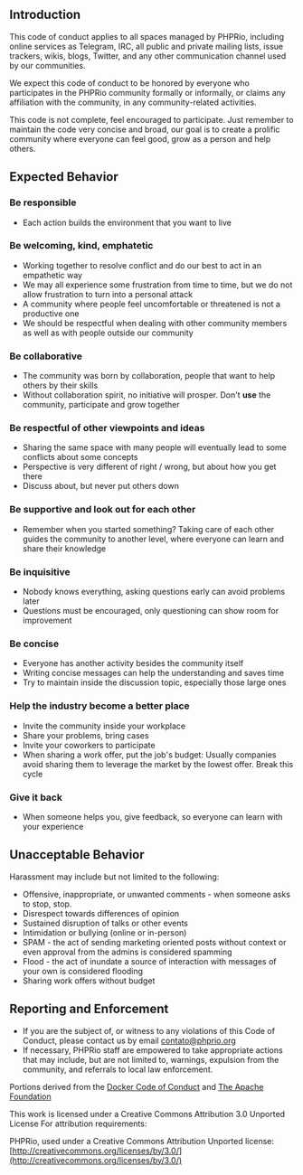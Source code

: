 ## Introduction

This code of conduct applies to all spaces managed by PHPRio, including online services as Telegram, IRC, all public and private mailing lists, issue trackers, wikis, blogs, Twitter, and any other communication channel used by our communities.

We expect this code of conduct to be honored by everyone who participates in the PHPRio community formally or informally, or claims any affiliation with the community, in any community-related activities.

This code is not complete, feel encouraged to participate. Just remember to maintain the code very concise and broad, our goal is to create a prolific community where everyone can feel good, grow as a person and help others.

## Expected Behavior

### Be responsible
- Each action builds the environment that you want to live
### Be welcoming, kind, emphatetic
- Working together to resolve conflict and do our best to act in an empathetic way
- We may all experience some frustration from time to time, but we do not allow frustration to turn into a personal attack
- A community where people feel uncomfortable or threatened is not a productive one
- We should be respectful when dealing with other community members as well as with people outside our community
### Be collaborative
- The community was born by collaboration, people that want to help others by their skills
- Without collaboration spirit, no initiative will prosper. Don't **use** the community, participate and grow together
### Be respectful of other viewpoints and ideas
- Sharing the same space with many people will eventually lead to some conflicts about some concepts
- Perspective is very different of right / wrong, but about how you get there
- Discuss about, but never put others down
### Be supportive and look out for each other
- Remember when you started something? Taking care of each other guides the community to another level,
where everyone can learn and share their knowledge
### Be inquisitive
- Nobody knows everything, asking questions early can avoid problems later
- Questions must be encouraged, only questioning can show room for improvement
### Be concise
- Everyone has another activity besides the community itself
- Writing concise messages can help the understanding and saves time
- Try to maintain inside the discussion topic, especially those large ones
### Help the industry become a better place
- Invite the community inside your workplace
- Share your problems, bring cases
- Invite your coworkers to participate
- When sharing a work offer, put the job's budget: Usually companies avoid sharing them to leverage the
market by the lowest offer. Break this cycle
### Give it back
- When someone helps you, give feedback, so everyone can learn with your experience

## Unacceptable Behavior

Harassment may include but not limited to the following:

- Offensive, inappropriate, or unwanted comments - when someone asks to stop, stop.
- Disrespect towards differences of opinion
- Sustained disruption of talks or other events
- Intimidation or bullying (online or in-person)
- SPAM - the act of sending marketing oriented posts without context or even approval from the admins is considered spamming
- Flood - the act of inundate a source of interaction with messages of your own is considered flooding
- Sharing work offers without budget

## Reporting and Enforcement

- If you are the subject of, or witness to any violations of this Code of Conduct, please contact us by email contato@phprio.org
- If necessary, PHPRio staff are empowered to take appropriate actions that may include, but are not limited to, warnings, expulsion from the community, and referrals to local law enforcement.

Portions derived from the [Docker Code of Conduct](https://github.com/docker/code-of-conduct) and [The Apache Foundation](https://www.apache.org/foundation/policies/conduct)

This work is licensed under a Creative Commons Attribution 3.0 Unported License For attribution requirements:

PHPRio, used under a Creative Commons Attribution Unported license: [http://creativecommons.org/licenses/by/3.0/](http://creativecommons.org/licenses/by/3.0/)
